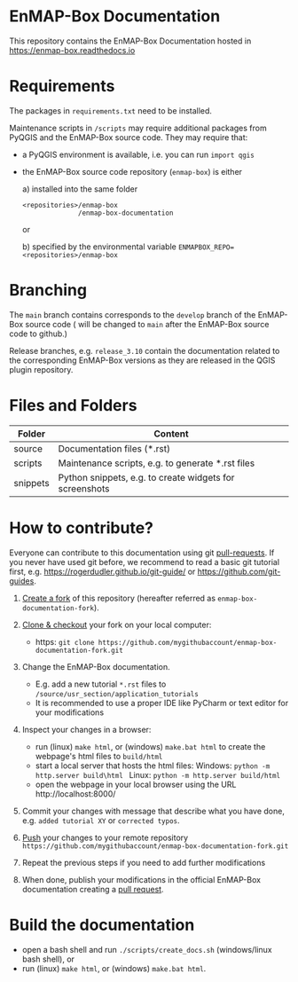 # EnMAP-Box Documentation
This repository contains the EnMAP-Box Documentation hosted in https://enmap-box.readthedocs.io



# Requirements
The packages in `requirements.txt` need to be installed.

Maintenance scripts in `/scripts` may require additional packages from PyQGIS and the EnMAP-Box source code.
They may require that:
- a PyQGIS environment is available, i.e. you can run `import qgis`
- the EnMAP-Box source code repository (`enmap-box`) is either 
    
  a) installed into the same folder
    ````
    <repositories>/enmap-box
                  /enmap-box-documentation
    ```` 
  or 
  
  b) specified by the environmental variable `ENMAPBOX_REPO=<repositories>/enmap-box`

# Branching

The `main` branch contains corresponds to the `develop` branch of the EnMAP-Box source code (
will be changed to `main` after the EnMAP-Box source code to github.)

Release branches, e.g. `release_3.10` contain the documentation related to the corresponding EnMAP-Box versions 
as they are released in the QGIS plugin repository.


# Files and Folders 

| Folder   | Content                                                 |
|----------|---------------------------------------------------------|
| source   | Documentation files (*.rst)                             |
| scripts  | Maintenance scripts, e.g. to generate *.rst files       |
| snippets | Python snippets, e.g. to create widgets for screenshots |

# How to contribute?


Everyone can contribute to this documentation using git [pull-requests](https://docs.github.com/en/pull-requests/collaborating-with-pull-requests).
If you never have used git before, we recommend to read a basic git tutorial first, e.g. https://rogerdudler.github.io/git-guide/ or https://github.com/git-guides.

1. [Create a fork](https://docs.github.com/en/pull-requests/collaborating-with-pull-requests/working-with-forks/fork-a-repo) 
   of this repository (hereafter referred as `enmap-box-documentation-fork`).
2. [Clone & checkout](https://docs.github.com/en/repositories/creating-and-managing-repositories/cloning-a-repository) 
   your fork on your local computer:

   * https: ``git clone https://github.com/mygithubaccount/enmap-box-documentation-fork.git``

3. Change the EnMAP-Box documentation. 
   * E.g. add a new tutorial `*.rst` files to `/source/usr_section/application_tutorials`
   * It is recommended to use a proper IDE like PyCharm or text editor for your modifications

4. Inspect your changes in a browser:
   * run (linux) `make html`, or (windows) `make.bat html` to create the webpage's html files to ``build/html``
   * start a local server that hosts the html files: 
     Windows: ``python -m http.server build\html ``
     Linux: ``python -m http.server build/html ``
   * open the webpage in your local browser using the URL http://localhost:8000/ 

5. Commit your changes with message that describe what you have done, e.g. `added tutorial XY` or `corrected typos`.
6. [Push](https://docs.github.com/en/get-started/using-git/pushing-commits-to-a-remote-repository) your changes to your 
   remote repository ``https://github.com/mygithubaccount/enmap-box-documentation-fork.git``
7. Repeat the previous steps if you need to add further modifications
8. When done, publish your modifications in the official EnMAP-Box documentation creating a 
   [pull request](https://docs.github.com/en/pull-requests/collaborating-with-pull-requests/proposing-changes-to-your-work-with-pull-requests/creating-a-pull-request).

# Build the documentation

* open a bash shell and run `./scripts/create_docs.sh` (windows/linux bash shell), or 
* run (linux) `make html`, or (windows) `make.bat html`.


